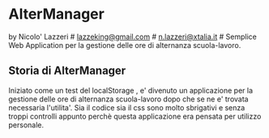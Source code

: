 # AlterManager
by Nicolo' Lazzeri # lazzeking@gmail.com # n.lazzeri@xtalia.it #
Semplice Web Application per la gestione delle ore di alternanza scuola-lavoro.

## Storia di AlterManager
Iniziato come un test del localStorage , e' divenuto un applicazione per la gestione delle ore di alternanza scuola-lavoro dopo che se ne e' trovata necessaria l'utilita'.
Sia il codice sia il css sono molto sbrigativi e senza troppi controlli appunto perchè questa applicazione era pensata per utilizzo personale.
